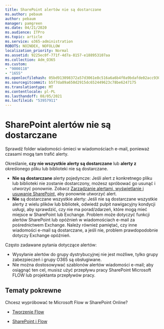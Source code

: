 ```yaml
---
title: SharePoint alertów nie są dostarczane
ms.author: pebaum
author: pebaum
manager: pamgreen
ms.date: 04/21/2020
ms.audience: ITPro
ms.topic: article
ms.service: o365-administration
ROBOTS: NOINDEX, NOFOLLOW
localization_priority: Normal
ms.assetid: 9225ec0f-771f-4d7a-8157-e188953107aa
ms.collection: Adm_O365
ms.custom:
- "9000118"
- "1655"
ms.openlocfilehash: 05bd913098372a57d3061e8c516a6a6b4f0a9bdafde02acc930062d6281d06dd
ms.sourcegitcommit: b5f7da89a650d2915dc652449623c78be6247175
ms.translationtype: MT
ms.contentlocale: pl-PL
ms.lasthandoff: 08/05/2021
ms.locfileid: "53957911"
---
```

# <a name="sharepoint-alert-notifications-not-delivered"></a>SharePoint alertów nie są dostarczane

Sprawdź folder wiadomości-śmieci w wiadomościach e-mail, ponieważ czasami mogą tam trafić alerty.

Określanie, **czy nie wszystkie alerty są dostarczane** lub **alerty z** określonego pliku lub biblioteki nie są dostarczane.

- **Nie są dostarczane** alerty pojedyncze: Jeśli alert z konkretnego pliku lub biblioteki nie zostanie dostarczony, możesz spróbować go usunąć i utworzyć ponownie. Zobacz [Zarządzanie alertami, wyświetlanie i usuwanie SharePoint,](https://support.office.com/article/manage-view-or-delete-sharepoint-alerts-99dfb19c-9a90-4a8c-aba1-aa8c8afb0de2) aby ponownie utworzyć alert.
- **Nie** są dostarczane wszystkie alerty: Jeśli nie są dostarczane wszystkie [](https://admin.microsoft.com/AdminPortal/Home#/servicehealth) alerty z wielu plików lub bibliotek, odwiedź pulpit nawigacyjny kondycji usługi, aby sprawdzić, czy nie ma porad/zdarzeń, które mogą mieć miejsce w SharePoint lub Exchange. Problem może dotyczyć funkcji alertów SharePoint lub opóźnień w wiadomościach e-mail za pośrednictwem Exchange. Należy również pamiętać, czy inne wiadomości e-mail są dostarczane, a jeśli nie, problem prawdopodobnie dotyczy Exchange opóźnień.

Często zadawane pytania dotyczące alertów:

- Wysyłanie alertów do grupy dystrybucyjnej nie jest możliwe, tylko grupy zabezpieczeń i grupy O365 są obsługiwane.
- Nie można dostosowywać szablonów alertów wiadomości e-mail; aby osiągnąć ten cel, musisz użyć przepływu pracy SharePoint Microsoft FLOW lub projektanta przepływów pracy.

## <a name="related-topics"></a>Tematy pokrewne

Chcesz wypróbować te Microsoft Flow w SharePoint Online?

- [Tworzenie Flow](https://support.office.com/article/a9c3e03b-0654-46af-a254-20252e580d01)

- [SharePoint i Flow](https://flow.microsoft.com//blog/sharepoint-and-flow/)
